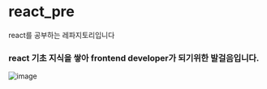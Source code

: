 # react_pre
react를 공부하는 레파지토리입니다

### react 기초 지식을 쌓아 frontend developer가 되기위한 발걸음입니다.

![image](https://user-images.githubusercontent.com/80798929/135816737-36321e70-7166-46b2-8787-d94831e94a34.png)
